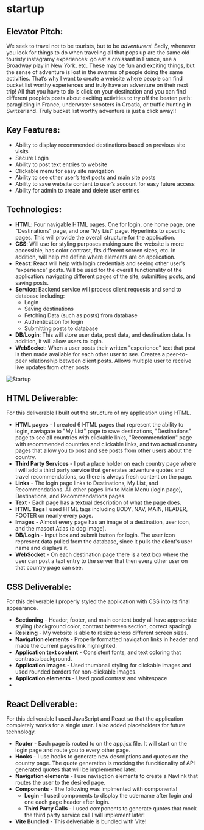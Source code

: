 # startup
## Elevator Pitch: 
We seek to travel not to be tourists, but to be *adventurers*! Sadly, whenever you look for things to do when traveling all that pops up are the same old touristy instagramy experiences: go eat a croissant in France, see a Broadway play in New York, etc. These may be fun and exciting things, but the sense of adventure is lost in the swarms of people doing the same activities. That’s why I want to create a website where people can find bucket list worthy experiences and truly have an adventure on their next trip! All that you have to do is click on your destination and you can find different people’s posts about exciting activities to try off the beaten path: paragliding in France, underwater scooters in Croatia, or truffle hunting in Switzerland. Truly bucket list worthy adventure is just a click away!!

## Key Features:
  -	Ability to display recommended destinations based on previous site visits
  -	Secure Login
  -	Ability to post text entries to website
  -	Clickable menu for easy site navigation
  -	Ability to see other user’s text posts and main site posts
  -	Ability to save website content to user’s account for easy future access
  -	Ability for admin to create and delete user entries
    
## Technologies:

- **HTML**: Four navigable HTML pages. One for login, one home page, one "Destinations" page, and one “My List” page. Hyperlinks to specific pages. This will provide the overall structure for the application.
- **CSS**: Will use for styling purposes making sure the website is more accessible, has color contrast, fits different screen sizes, etc. In addition, will help me define where elements are on application.
- **React**: React will help with login credentials and seeing other user’s “experience” posts. Will be used for the overall functionality of the application: navigating different pages of the site, submitting posts, and saving posts.
- **Service**: Backend service will process client requests and send to database including:
  - Login
  - Saving destinations
  - Fetching Data (such as posts) from database
  - Authentication for login
  - Submitting posts to database
- **DB/Login**: This will store user data, post data, and destination data. In addition, it will allow users to login.
- **WebSocke**t: When a user posts their written "experience" text that post is then made available for each other user to see. Creates a peer-to-peer relationship between client posts. Allows multiple user to receive live updates from other posts.

![Startup](https://github.com/user-attachments/assets/f757198a-728f-4376-9112-992709c54a9d)

## HTML Deliverable:

For this deliverable I built out the structure of my application using HTML.

- **HTML pages** - I created 6 HTML pages that represent the ability to login, naviagate to "My List" page to save destinations, "Destinations" page to see all countries with clickable links, "Recommendation" page with recommended countries and clickable links, and two actual country pages that allow you to post and see posts from other users about the country.
- **Third Party Services** - I put a place holder on each country page where I will add a third party service that generates adventure quotes and travel recommendations, so there is always fresh content on the page.
- **Links** - The login page links to Destinations, My List, and Recommendations. All other pages link to Main Menu (login page), Destinations, and Recommendations pages.
- **Text** - Each page has a textual description of what the page does.
- **HTML Tags** I used HTML tags including BODY, NAV, MAIN, HEADER, FOOTER on nearly every page.
- **Images** - Almost every page has an image of a destination, user icon, and the mascot Atlas (a dog image).
- **DB/Login** - Input box and submit button for login. The user icon represent data pulled from the database, since it pulls the client's user name and displays it.
- **WebSocket** - On each destination page there is a text box where the user can post a text entry to the server that then every other user on that country page can see.

## CSS Deliverable:

For this deliverable I properly styled the application with CSS into its final appearance.

 - **Sectioning** - Header, footer, and main content body all have appropriate styling (background color, contrast between section, correct spacing)
 - **Resizing** - My website is able to resize across different screen sizes.
 - **Navigation elements** - Properly formatted navigation links in header and made the current pages link highlighted.
 - **Application text content** - Consistent fonts, and text coloring that contrasts background.
 - **Application images** - Used thumbnail styling for clickable images and used rounded borders for non-clickable images.
 - **Application elements** - Used good contrast and whitespace
 - 

 ## React Deliverable:


For this deliverable I used JavaScript and React so that the application completely works for a single user. I also added placeholders for future technology.


 - **Router** - Each page is routed to on the app.jsx file. It will start on the login page and route you to every other page.
 - **Hooks** - I use hooks to generate new descriptions and quotes on the country page. The quote generation is mocking the funcitionality of API generated quotes that will be implemented later.
 - **Navigation elements** - I use naviagtion elements to create a Navlink that routes the user to the desired page.
 - **Components** - The following was implmented with components!
     - **Login** - I used components to display the udername after login and one each page header after login.
     - **Third Party Calls** - I used components to generate quotes that mock the third party service call I will implement later!
 - **Vite Bundled** - This delveriable is bundled with Vite!

